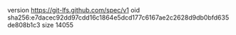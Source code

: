 version https://git-lfs.github.com/spec/v1
oid sha256:e7dacec92dd97cdd16c1864e5dcd177c6167ae2c2628d9db0bfd635de808b1c3
size 14055
